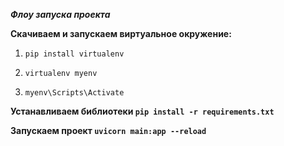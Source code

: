 ***Флоу запуска проекта***

**Скачиваем и запускаем виртуальное окружение:**

1. `pip install virtualenv`

2. `virtualenv myenv`

3. `myenv\Scripts\Activate`

**Устанавливаем библиотеки `pip install -r requirements.txt`**

**Запускаем проект `uvicorn main:app --reload`**

